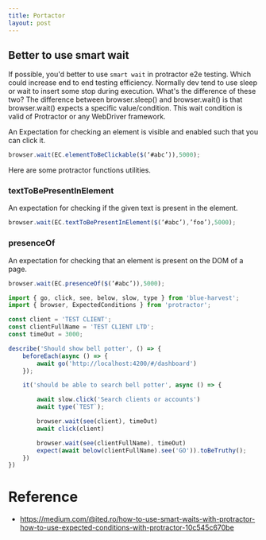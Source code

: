 ```yaml
---
title: Portactor
layout: post
---
```


 
## Better to use smart wait

If possible, you'd better to use `smart wait` in protractor e2e testing. Which could increase end to end testing efficiency. Normally dev tend to use sleep or wait to insert some stop during execution. What's the difference of these two?
The difference between browser.sleep() and browser.wait() is that browser.wait() expects a specific value/condition. This wait condition is valid of Protractor or any WebDriver framework.


An Expectation for checking an element is visible and enabled such that you can click it.

```javascript
browser.wait(EC.elementToBeClickable($(‘#abc’)),5000);
```

Here are some protractor functions utilities.

### textToBePresentInElement

An expectation for checking if the given text is present in the element.
```javascript
browser.wait(EC.textToBePresentInElement($(‘#abc’),’foo’),5000);
```

### presenceOf

An expectation for checking that an element is present on the DOM of a page.
```javascript
browser.wait(EC.presenceOf($(‘#abc’)),5000);
```

```javascript
import { go, click, see, below, slow, type } from 'blue-harvest';
import { browser, ExpectedConditions } from 'protractor';

const client = 'TEST CLIENT';
const clientFullName = 'TEST CLIENT LTD';
const timeOut = 3000;

describe('Should show bell potter', () => {
    beforeEach(async () => {
        await go('http://localhost:4200/#/dashboard')
    });

    it('should be able to search bell potter', async () => {

        await slow.click('Search clients or accounts')
        await type(`TEST`);

        browser.wait(see(client), timeOut)
        await click(client)

        browser.wait(see(clientFullName), timeOut)
        expect(await below(clientFullName).see('GO')).toBeTruthy();
    })
})

```

# Reference 
* https://medium.com/@ited.ro/how-to-use-smart-waits-with-protractor-how-to-use-expected-conditions-with-protractor-10c545c670be
